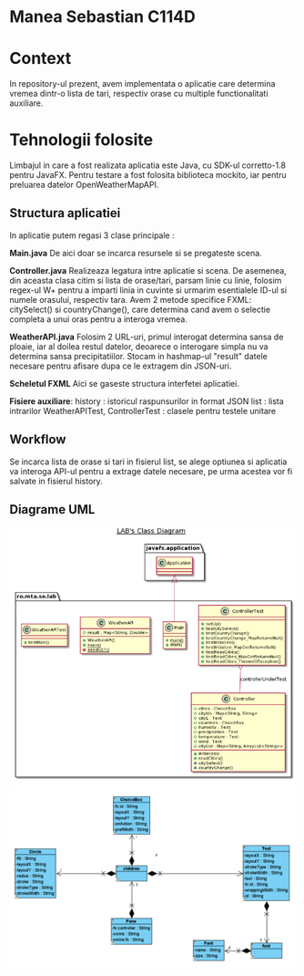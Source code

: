# Manea Sebastian C114D

# Context

In repository-ul prezent, avem implementata o aplicatie care determina vremea dintr-o lista de tari, respectiv orase cu multiple functionalitati auxiliare.


# Tehnologii folosite

Limbajul in care a fost realizata aplicatia este Java, cu SDK-ul corretto-1.8 pentru JavaFX. Pentru testare a fost folosita biblioteca mockito, iar pentru preluarea datelor OpenWeatherMapAPI.

## Structura aplicatiei

In aplicatie putem regasi 3 clase principale :

**Main.java**
De aici doar se incarca resursele si se pregateste scena.

**Controller.java**
Realizeaza legatura intre aplicatie si scena. De asemenea, din aceasta clasa citim si lista de orase/tari, parsam linie cu linie, folosim regex-ul W+ pentru a imparti linia in cuvinte si urmarim esentialele ID-ul si numele orasului, respectiv tara. Avem 2 metode specifice FXML: citySelect() si countryChange(), care determina cand avem o selectie completa a unui oras pentru a interoga vremea.

**WeatherAPI.java**
Folosim 2 URL-uri, primul interogat determina sansa de ploaie, iar al doilea restul datelor, deoarece o interogare simpla nu va determina sansa precipitatiilor. Stocam in hashmap-ul "result" datele necesare pentru afisare dupa ce le extragem din JSON-uri.

**Scheletul FXML**
Aici se gaseste structura interfetei aplicatiei.

**Fisiere auxiliare**:
history : istoricul raspunsurilor in format JSON
list : lista intrarilor
WeatherAPITest, ControllerTest : clasele pentru testele unitare

## Workflow
Se incarca lista de orase si tari in fisierul list, se alege optiunea si aplicatia va interoga API-ul pentru a extrage datele necesare, pe urma acestea vor fi salvate in fisierul history.

## Diagrame UML
![](1.png)
![](2.png)
